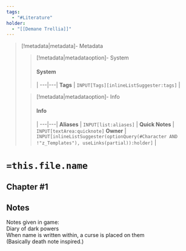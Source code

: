 ```yaml
---
tags:
  - "#Literature"
holder:
  - "[[Demane Trellia]]"
---
```


> [!metadata|metadata]- Metadata 
>> [!metadata|metadataoption]- System
>> #### System
>>  |
>> ---|---|
> **Tags** | `INPUT[Tags][inlineListSuggester:tags]` |
>
>> [!metadata|metadataoption]- Info
>> #### Info
>>  |
>> ---|---|
>> **Aliases** | `INPUT[list:aliases]` |
>> **Quick Notes** |  `INPUT[textArea:quicknote]`
>> **Owner** | `INPUT[inlineListSuggester(optionQuery(#Character AND !"z_Templates"), useLinks(partial)):holder]` |

# `=this.file.name`



## Chapter #1


## Notes

Notes given in game:  
Diary of dark powers  
When name is written within, a curse is placed on them  
(Basically death note inspired.)